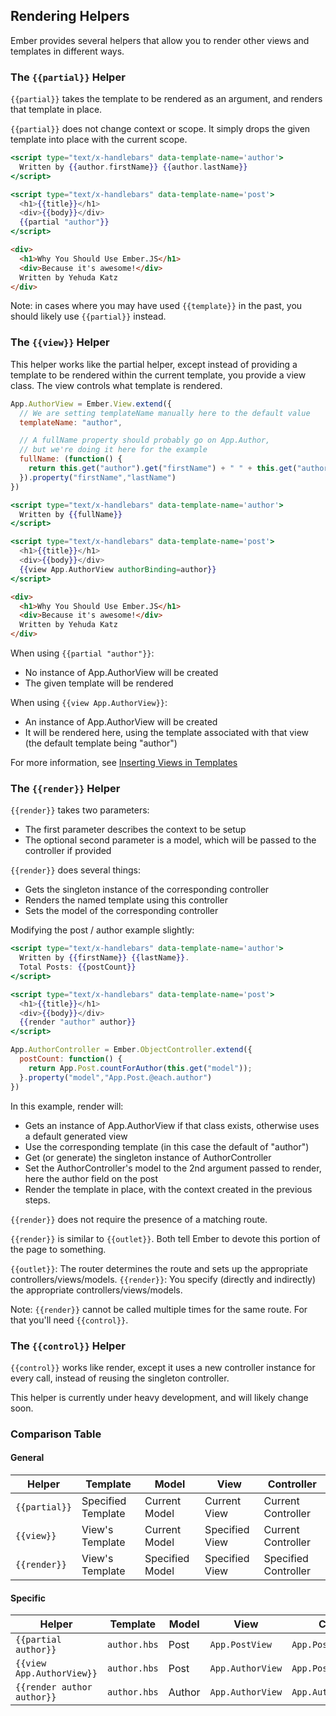 ## Rendering Helpers

Ember provides several helpers that allow you to render other views and templates in different ways.

### The `{{partial}}` Helper

`{{partial}}` takes the template to be rendered as an argument, and renders that template in place.

`{{partial}}` does not change context or scope.  It simply drops the given template into place with the current scope.  

```handlebars
<script type="text/x-handlebars" data-template-name='author'>
  Written by {{author.firstName}} {{author.lastName}}
</script>

<script type="text/x-handlebars" data-template-name='post'>
  <h1>{{title}}</h1>
  <div>{{body}}</div>
  {{partial "author"}}
</script>
```

```html
<div>
  <h1>Why You Should Use Ember.JS</h1>
  <div>Because it's awesome!</div>
  Written by Yehuda Katz
</div>
```

Note: in cases where you may have used `{{template}}` in the past, you should likely use `{{partial}}` instead.

### The `{{view}}` Helper

This helper works like the partial helper, except instead of providing a template to be rendered within the current template, you provide a view class.  The view controls what template is rendered.

```javascript
App.AuthorView = Ember.View.extend({
  // We are setting templateName manually here to the default value
  templateName: "author",

  // A fullName property should probably go on App.Author, 
  // but we're doing it here for the example
  fullName: (function() {
    return this.get("author").get("firstName") + " " + this.get("author").get("lastName");
  }).property("firstName","lastName")
})
```

```handlebars
<script type="text/x-handlebars" data-template-name='author'>
  Written by {{fullName}}
</script>

<script type="text/x-handlebars" data-template-name='post'>
  <h1>{{title}}</h1>
  <div>{{body}}</div>
  {{view App.AuthorView authorBinding=author}}
</script>
```

```html
<div>
  <h1>Why You Should Use Ember.JS</h1>
  <div>Because it's awesome!</div>
  Written by Yehuda Katz
</div>
```

When using `{{partial "author"}}`:

* No instance of App.AuthorView will be created
* The given template will be rendered

When using `{{view App.AuthorView}}`:

* An instance of App.AuthorView will be created
* It will be rendered here, using the template associated with that view (the default template being "author")

For more information, see [Inserting Views in Templates](/guides/views/inserting-views-in-templates)

### The `{{render}}` Helper

`{{render}}` takes two parameters:

* The first parameter describes the context to be setup
* The optional second parameter is a model, which will be passed to the controller if provided

`{{render}}` does several things:

* Gets the singleton instance of the corresponding controller
* Renders the named template using this controller
* Sets the model of the corresponding controller 

Modifying the post / author example slightly:

```handlebars
<script type="text/x-handlebars" data-template-name='author'>
  Written by {{firstName}} {{lastName}}. 
  Total Posts: {{postCount}}
</script>

<script type="text/x-handlebars" data-template-name='post'>
  <h1>{{title}}</h1>
  <div>{{body}}</div>
  {{render "author" author}}
</script>
```

```javascript
App.AuthorController = Ember.ObjectController.extend({
  postCount: function() { 
    return App.Post.countForAuthor(this.get("model"));
  }.property("model","App.Post.@each.author")
})
```

In this example, render will:

* Gets an instance of App.AuthorView if that class exists, otherwise uses a default generated view
* Use the corresponding template (in this case the default of "author")
* Get (or generate) the singleton instance of AuthorController
* Set the AuthorController's model to the 2nd argument passed to render, here the author field on the post
* Render the template in place, with the context created in the previous steps.

`{{render}}` does not require the presence of a matching route.  

`{{render}}` is similar to `{{outlet}}`. Both tell Ember to devote this portion of the page to something.

`{{outlet}}`: The router determines the route and sets up the appropriate controllers/views/models.
`{{render}}`: You specify (directly and indirectly) the appropriate controllers/views/models.



Note: `{{render}}` cannot be called multiple times for the same route.  For that you'll need `{{control}}`.

### The `{{control}}` Helper

`{{control}}` works like render, except it uses a new controller instance for every call, instead of reusing the singleton controller.

This helper is currently under heavy development, and will likely change soon.

### Comparison Table

#### General

<table>
  <thead>
  <tr>
    <th>Helper</th>
    <th>Template</th>
    <th>Model</th>
    <th>View</th>
    <th>Controller</th>
  </tr>
  </thead>
  <tbody>
  <tr>
    <td><code>{{partial}}</code></td>
    <td>Specified Template</td>
    <td>Current Model</td>
    <td>Current View</td>
    <td>Current Controller</td>
  </tr>
  <tr>
    <td><code>{{view}}</code></td>
    <td>View's Template</td>
    <td>Current Model</td>
    <td>Specified View</td>
    <td>Current Controller</td>
  </tr>
  <tr>
    <td><code>{{render}}</code></td>
    <td>View's Template</td>
    <td>Specified Model</td>
    <td>Specified View</td>
    <td>Specified Controller</td>
  </tr>
  </tbody>
</table>

#### Specific

<table>
  <thead>
  <tr>
    <th>Helper</th>
    <th>Template</th>
    <th>Model</th>
    <th>View</th>
    <th>Controller</th>
  </tr>
  </thead>
  <tbody>
  <tr>
    <td><code>{{partial author}}</code></td>
    <td><code>author.hbs</code></td>
    <td>Post</td>
    <td><code>App.PostView</code></td>
    <td><code>App.PostController</code></td>
  </tr>
  <tr>
    <td><code>{{view App.AuthorView}}</code></td>
    <td><code>author.hbs</code></td>
    <td>Post</td>
    <td><code>App.AuthorView</code></td>
    <td><code>App.PostController</code></td>
  </tr>
  <tr>
    <td><code>{{render author author}}</code></td>
    <td><code>author.hbs</code></td>
    <td>Author</td>
    <td><code>App.AuthorView</code></td>
    <td><code>App.AuthorController</code></td>
  </tr>
  </tbody>
</table>